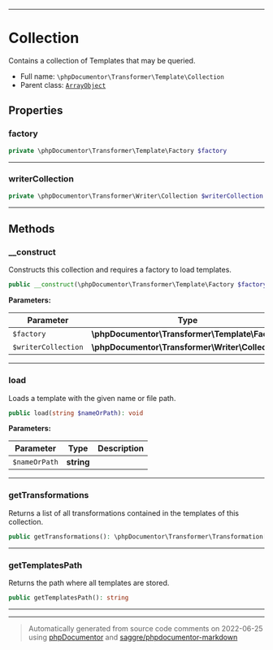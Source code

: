 ***

# Collection

Contains a collection of Templates that may be queried.



* Full name: `\phpDocumentor\Transformer\Template\Collection`
* Parent class: [`ArrayObject`](../../../ArrayObject.md)



## Properties


### factory



```php
private \phpDocumentor\Transformer\Template\Factory $factory
```






***

### writerCollection



```php
private \phpDocumentor\Transformer\Writer\Collection $writerCollection
```






***

## Methods


### __construct

Constructs this collection and requires a factory to load templates.

```php
public __construct(\phpDocumentor\Transformer\Template\Factory $factory, \phpDocumentor\Transformer\Writer\Collection $writerCollection): mixed
```








**Parameters:**

| Parameter | Type | Description |
|-----------|------|-------------|
| `$factory` | **\phpDocumentor\Transformer\Template\Factory** |  |
| `$writerCollection` | **\phpDocumentor\Transformer\Writer\Collection** |  |




***

### load

Loads a template with the given name or file path.

```php
public load(string $nameOrPath): void
```








**Parameters:**

| Parameter | Type | Description |
|-----------|------|-------------|
| `$nameOrPath` | **string** |  |




***

### getTransformations

Returns a list of all transformations contained in the templates of this collection.

```php
public getTransformations(): \phpDocumentor\Transformer\Transformation[]
```











***

### getTemplatesPath

Returns the path where all templates are stored.

```php
public getTemplatesPath(): string
```











***


***
> Automatically generated from source code comments on 2022-06-25 using [phpDocumentor](http://www.phpdoc.org/) and [saggre/phpdocumentor-markdown](https://github.com/Saggre/phpDocumentor-markdown)
